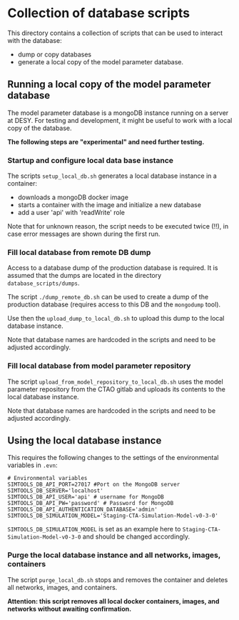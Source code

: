 # Collection of database scripts

This directory contains a collection of scripts that can be used to interact with the database:

* dump or copy databases
* generate a local copy of the model parameter database.

## Running a local copy of the model parameter database

The model parameter database is a mongoDB instance running on a server at DESY.
For testing and development, it might be useful to work with a local copy of the database.

**The following steps are "experimental" and need further testing.**

### Startup and configure local data base instance

The scripts `setup_local_db.sh` generates a local database instance in a container:

* downloads a mongoDB docker image
* starts a container with the image and initialize a new database
* add a user 'api' with 'readWrite' role

Note that for unknown reason, the script needs to be executed twice (!!), in case error messages are shown during the first run.

### Fill local database from remote DB dump

Access to a database dump of the production database is required. It is assumed that the dumps
are located in the directory `database_scripts/dumps`.

The script `./dump_remote_db.sh` can be used to create a dump of the production database (requires access to this DB and the `mongodump` tool).

Use then the `upload_dump_to_local_db.sh` to upload this dump to the local database instance.

Note that database names are hardcoded in the scripts and need to be adjusted accordingly.

### Fill local database from model parameter repository

The script `upload_from_model_repository_to_local_db.sh` uses the model parameter repository from the CTAO gitlab and
uploads its contents to the local database instance.

Note that database names are hardcoded in the scripts and need to be adjusted accordingly.

## Using the local database instance

This requires the following changes to the settings of the environmental variables in `.evn`:

```console
# Environmental variables
SIMTOOLS_DB_API_PORT=27017 #Port on the MongoDB server
SIMTOOLS_DB_SERVER='localhost'
SIMTOOLS_DB_API_USER='api' # username for MongoDB
SIMTOOLS_DB_API_PW='password' # Password for MongoDB
SIMTOOLS_DB_API_AUTHENTICATION_DATABASE='admin'
SIMTOOLS_DB_SIMULATION_MODEL='Staging-CTA-Simulation-Model-v0-3-0'
```

`SIMTOOLS_DB_SIMULATION_MODEL` is set as an example here to `Staging-CTA-Simulation-Model-v0-3-0` and should be changed accordingly.

### Purge the local database instance and all networks, images, containers

The script `purge_local_db.sh` stops and removes the container and deletes all networks, images, and containers.

**Attention: this script removes all local docker containers, images, and networks without awaiting confirmation.**
